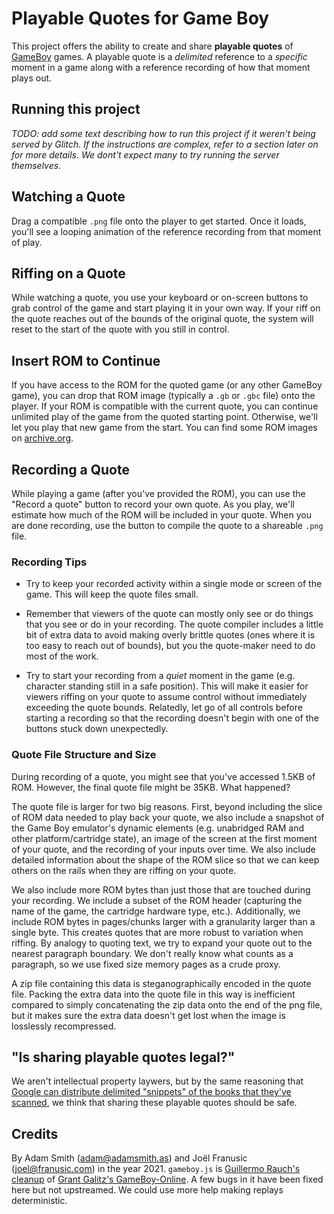 # Playable Quotes for Game Boy

This project offers the ability to create and share **playable quotes** of [GameBoy](https://en.wikipedia.org/wiki/Game_Boy) games. A playable quote is a *delimited* reference to a 
*specific* moment in a game along with a reference recording of how that moment plays out.

## Running this project

*TODO: add some text describing how to run this project if it weren't being served by Glitch. If the instructions are complex, refer to a section later on for more details. We dont't expect many to try running the server themselves.*

## Watching a Quote

Drag a compatible `.png` file onto the player to get started. Once it loads, you'll see a looping animation of the reference recording from that moment of play.

## Riffing on a Quote

While watching a quote, you use your keyboard or on-screen buttons to grab control of the game and start playing it in your own way. If your riff on the quote reaches out of the bounds of the original quote, the system will reset to the start of the quote with you still in control.

## Insert ROM to Continue

If you have access to the ROM for the quoted game (or any other GameBoy game), you can drop that ROM image (typically a `.gb` or `.gbc` file) onto the player. If your ROM is compatible with the current quote, you can continue unlimited play of the game from the quoted starting point. Otherwise, we'll let you play that new game from the start. You can find some ROM images on [archive.org](https://archive.org/download/game-boy-romset-ultra-us).

## Recording a Quote

While playing a game (after you've provided the ROM), you can use the 
"Record a quote" button to record your own quote. As you play, we'll estimate how much of the ROM will be included in your quote. When you are done recording, use the button to compile the quote to a shareable `.png` file.

### Recording Tips

- Try to keep your recorded activity within a single mode or screen of the game. This will keep the quote files small.

- Remember that viewers of the quote can mostly only see or do things that you see or do in your recording. The quote compiler includes a little bit of extra data to avoid making overly brittle quotes (ones where it is too easy to reach out of bounds), but you the quote-maker need to do most of the work.

- Try to start your recording from a *quiet* moment in the game (e.g. character standing still in a safe position). This will make it easier for viewers riffing on your quote to assume control without immediately exceeding the quote bounds. Relatedly, let go of all controls before starting a recording so that the recording doesn't begin with one of the buttons stuck down unexpectedly.

### Quote File Structure and Size

During recording of a quote, you might see that you've accessed 1.5KB of ROM. However, the final quote file might be 35KB. What happened?

The quote file is larger for two big reasons. First, beyond including the slice of ROM data needed to play back your quote, we also include a snapshot of the Game Boy emulator's dynamic elements (e.g. unabridged RAM and other platform/cartridge state), an image of the screen at the first moment of your quote, and the recording of your inputs over time. We also include detailed information about the shape of the ROM slice so that we can keep others on the rails when they are riffing on your quote.

We also include more ROM bytes than just those that are touched during your recording. We include a subset of the ROM header (capturing the name of the game, the cartridge hardware type, etc.). Additionally, we include ROM bytes in pages/chunks larger with a granularity larger than a single byte. This creates quotes that are more robust to variation when riffing. By analogy to quoting text, we try to expand your quote out to the nearest paragraph boundary. We don't really know what counts as a paragraph, so we use fixed size memory pages as a crude proxy.

A zip file containing this data is steganographically encoded in the quote file. Packing the extra data into the quote file in this way is inefficient compared to simply concatenating the zip data onto the end of the png file, but it makes sure the extra data doesn't get lost when the image is losslessly recompressed.

## "Is sharing playable quotes legal?"

We aren't intellectual property laywers, but by the same reasoning that [Google can distribute delimited "snippets" of the books that they've scanned](https://www.theatlantic.com/technology/archive/2015/10/fair-use-transformative-leval-google-books/411058/), we think that sharing these playable quotes should be safe.

## Credits

By Adam Smith (adam@adamsmith.as) and Joël Franusic (joel@franusic.com) in the year 2021. `gameboy.js` is [Guillermo Rauch's cleanup](https://github.com/rauchg/gameboy) of [Grant Galitz's GameBoy-Online](https://github.com/taisel/GameBoy-Online). A few bugs in it have been fixed here but not upstreamed. We could use more help making replays deterministic.